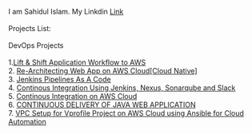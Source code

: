 I am Sahidul Islam. My Linkdin [Link](https://www.linkedin.com/in/sahidul-islam-2b312a235/)<br />
<br />Projects List:<br />
<br/>DevOps Projects<br/>
<br />1.[Lift & Shift Application Workflow to AWS](https://github.com/Sahid20/DevOps_Projects_AWS/tree/main/Lift%20and%20Shift%20Application%20Workload%20to%20AWS)<br />
2. [Re-Architecting Web App on AWS Cloud[Cloud Native]](https://github.com/Sahid20/DevOps_Projects_AWS/tree/main/Re-Architecting%20Web%20App%20on%20AWS%20Cloud%5BCloud%20Native%5D)<br/>
3. [Jenkins Pipelines As A Code](https://github.com/Sahid20/DevOps_Projects_AWS/tree/main/Jenkins%20Pipelines%20As%20A%20Code)<br/>
4. [Continous Integration Using Jenkins, Nexus, Sonarqube and Slack](https://github.com/Sahid20/DevOps_Projects_AWS/tree/main/Continous%20Integration%20Using%20Jenkins%2C%20Nexus%2C%20Sonarqube%20and%20Slack)<br/>
5. [Continous Integration on AWS Cloud](https://github.com/Sahid20/DevOps_Projects_AWS/tree/main/Continous%20Integration%20on%20AWS%20Cloud)<br/>
6. [CONTINUOUS DELIVERY OF JAVA WEB APPLICATION](https://github.com/Sahid20/DevOps_Projects_AWS/tree/main/CONTINUOUS%20DELIVERY%20OF%20JAVA%20WEB%20APPLICATION)<br/>
7. [VPC Setup for Vprofile Project on AWS Cloud using Ansible for Cloud Automation](https://github.com/Sahid20/DevOps_Projects_AWS/tree/main/VPC%20Setup%20for%20Vprofile%20Project%20on%20AWS%20Cloud%20using%20Ansible%20for%20Cloud%20Automation)<br/>

